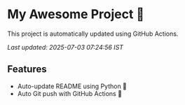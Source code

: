 # My Awesome Project 🚀

This project is automatically updated using GitHub Actions.

_Last updated: 2025-07-03 07:24:56 IST_

## Features
- Auto-update README using Python 🐍
- Auto Git push with GitHub Actions 🤖
